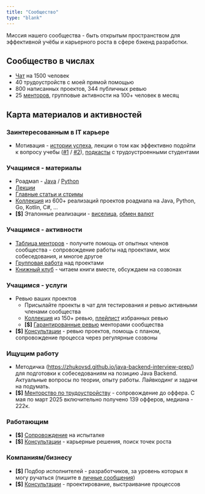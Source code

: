 ```yaml
---
title: "Сообщество"
type: "blank"
---
```


Миссия нашего сообщества - быть открытым пространством для эффективной учёбы и карьерного роста в сфере бэкенд разработки.

## Сообщество в числах

- [Чат](https://t.me/zhukovsd_it_chat) на 1500 человек
- 40 трудоустройств с моей прямой помощью
- 800 написанных проектов, 344 публичных ревью
- 25 [менторов](https://docs.google.com/spreadsheets/d/1_EaS3CRoBeo-PG04O2YGOYSk3afdGxgeqd3x0WRLe68/edit?gid=0#gid=0), групповые активности на 100+ человек в месяц

## Карта материалов и активностей

### Заинтересованным в IT карьере

- Мотивация - [истории успеха](https://t.me/zhukovsd_it_chat/56150/56151), лекции о том как эффективно подойти к вопросу учебы ([#1](https://www.youtube.com/live/xCyulM2VHsQ?si=bvCX1bZbKk89qbI0) / [#2](https://www.youtube.com/live/IlrNXhesSVs?si=CcdD2QlCHPH44ECQ)), [подкасты](https://www.youtube.com/playlist?list=PLOVOZrcS3XMbjLwcF9uxbjsdHuMqbvPdp) с трудоустроенными студентами

### Учащимся - материалы

- Роадмап - [Java](https://zhukovsd.github.io/java-backend-learning-course/) / [Python](https://zhukovsd.github.io/python-backend-learning-course/)
- [Лекции](https://www.youtube.com/@zhukovsd_it_mentor)
- [Главные статьи и стримы](/posts/main-articles-and-streams/)
- [Коллекция](https://zhukovsd.github.io/java-backend-learning-course/finished-projects/) из 600+ реализаций проектов роадмапа на Java, Python, Go, Kotlin, C#, ...
- **[$]** Эталонные реализации - [виселица](https://boosty.to/zhukovsd/posts/07961b26-59a9-449f-80c5-53c4c070e2b8?share=post_link), [обмен валют](https://boosty.to/zhukovsd/posts/08a542e8-5503-4331-a82b-7b6bcf04314b?share=post_link)

### Учащимся - активности

- [Таблица менторов](https://docs.google.com/spreadsheets/d/1_EaS3CRoBeo-PG04O2YGOYSk3afdGxgeqd3x0WRLe68/edit?gid=0#gid=0) - получите помощь от опытных членов сообщества - сопровождение работы над проектами, мок собеседования, и многое другое
- [Групповая работа](https://t.me/zhukovsd_it_mentor/141) над проектами
- [Книжный клуб](https://t.me/zhukovsd_it_chat/69518/69519) - читаем книги вместе, обсуждаем на созвонах

### Учащимся - услуги

- Ревью ваших проектов
    - Присылайте проекты в чат для тестирования и ревью активными членами сообщества
    - [Коллекция](https://zhukovsd.github.io/java-backend-learning-course/finished-projects/) из 150+ ревью, [плейлист](https://www.youtube.com/playlist?list=PLOVOZrcS3XMbS4iInU-7p6TbIQW-kATfz) избранных ревью
    - **[$]** [Гарантированные ревью](https://docs.google.com/spreadsheets/d/1DkIIcE6oUtcK9jjfrOyUgatb6DIxL5GXEn3kvUp4Lms) менторами сообщества
- **[$]** [Консультации](/services/consulting/) - ревью проектов, помощь с планом, сопровождение процесса через регулярные созвоны

### Ищущим работу

- Методичка (https://zhukovsd.github.io/java-backend-interview-prep/) для подготовки к собеседованиям на позицию Java Backend. Актуальные вопросы по теории, опыту работы. Лайвкодинг и задачи на подумать.
- **[$]** [Менторство по трудоустройству](/services/employment-mentorship/) - сопровождение до оффера. С мая по март 2025 включительно получено 139 офферов, медиана - 222к.

### Работающим

- **[$]** [Сопровождение](https://t.me/zhukovsd_it_chat/61971/95211) на испыталке
- **[$]** [Консультации](/services/consulting/) - карьерные решения, поиск точек роста

### Компаниям/бизнесу

- **[$]** Подбор исполнителей - разработчиков, за уровень которых я могу ручаться (пишите в [личные сообщения](https://t.me/zhukovsd))
- **[$]** [Консультации](/services/consulting/) - проектирование, выстраивание процессов